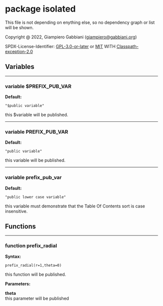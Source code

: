 # package isolated

This file is not depending on enything else, so no dependency graph or 
list will be shown.

Copyright @ 2022, Giampiero Gabbiani (giampiero@gabbiani.org)

SPDX-License-Identifier: [GPL-3.0-or-later](https://spdx.org/licenses/GPL-3.0-or-later.html) or [MIT](https://spdx.org/licenses/MIT.html) WITH [Classpath-exception-2.0](https://spdx.org/licenses/Classpath-exception-2.0.html)


## Variables

---

### variable $PREFIX_PUB_VAR

__Default:__

    "$public variable"

this $variable will be published.


---

### variable PREFIX_PUB_VAR

__Default:__

    "public variable"

this variable will be published.


---

### variable prefix_pub_var

__Default:__

    "public lower case variable"

this variable must demonstrate that the Table Of Contents sort is case insensitive.


## Functions

---

### function prefix_radial

__Syntax:__

```text
prefix_radial(r=1,theta=0)
```

this function will be published.


__Parameters:__

__theta__  
this parameter will be published


